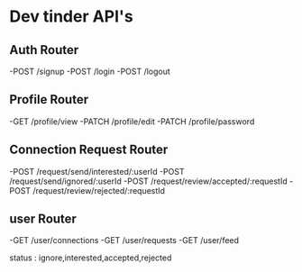 # Dev tinder API's
## Auth Router
-POST /signup
-POST /login
-POST /logout

## Profile Router
-GET /profile/view
-PATCH /profile/edit
-PATCH /profile/password

## Connection Request Router
-POST /request/send/interested/:userId
-POST /request/send/ignored/:userId
-POST /request/review/accepted/:requestId
-POST /request/review/rejected/:requestId

## user Router 
-GET /user/connections
-GET /user/requests
-GET /user/feed

status : ignore,interested,accepted,rejected